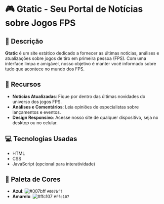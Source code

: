 # 🎮 Gtatic - Seu Portal de Notícias sobre Jogos FPS

## 📖 Descrição

**Gtatic** é um site estático dedicado a fornecer as últimas notícias, análises e atualizações sobre jogos de tiro em primeira pessoa (FPS). Com uma interface limpa e amigável, nosso objetivo é manter você informado sobre tudo que acontece no mundo dos FPS.

## 🌟 Recursos

- **Notícias Atualizadas**: Fique por dentro das últimas novidades do universo dos jogos FPS.
- **Análises e Comentários**: Leia opiniões de especialistas sobre lançamentos e eventos.
- **Design Responsivo**: Acesse nosso site de qualquer dispositivo, seja no desktop ou no celular.

## 💻 Tecnologias Usadas

- HTML
- CSS
- JavaScript (opcional para interatividade)

## 🎨 Paleta de Cores

- **Azul**: ![#007bff](https://via.placeholder.com/15/007bff/000000?text=+) `#007bff`
- **Amarelo**: ![#ffc107](https://via.placeholder.com/15/ffc107/000000?text=+) `#ffc107`
